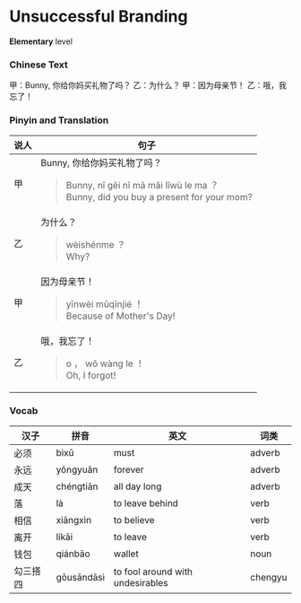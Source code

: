 # Unsuccessful Branding
**Elementary** level
### Chinese Text
甲：Bunny, 你给你妈买礼物了吗？
乙：为什么？
甲：因为母亲节！
乙：哦，我忘了！

### Pinyin and Translation
|说人|句子|
|----|----|
|甲|Bunny, 你给你妈买礼物了吗？<blockquote>Bunny, nǐ gěi nǐ mā mǎi lǐwù le ma ？<br />Bunny, did you buy a present for your mom?</blockquote>|
|乙|为什么？<blockquote>wèishénme ？<br />Why?</blockquote>|
|甲|因为母亲节！<blockquote>yīnwèi mǔqīnjié ！<br />Because of Mother's Day!</blockquote>|
|乙|哦，我忘了！<blockquote>o ， wǒ wàng le ！<br />Oh, I forgot!</blockquote>|
### Vocab
|汉子|拼音|英文|词类|
|----|----|----|----|
|必须|bìxū|must|adverb|
|永远|yǒngyuǎn|forever|adverb|
|成天|chéngtiān|all day long|adverb|
|落|là|to leave behind|verb|
|相信|xiāngxìn|to believe|verb|
|离开|líkāi|to leave|verb|
|钱包|qiánbāo|wallet|noun|
|勾三搭四|gōusāndāsì|to fool around with undesirables|chengyu|